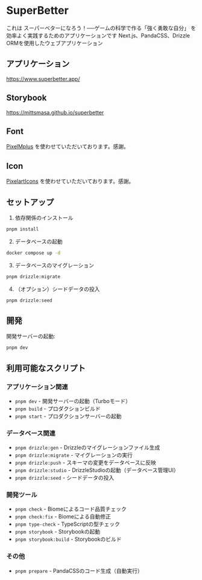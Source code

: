 # SuperBetter

これは スーパーベターになろう！──ゲームの科学で作る「強く勇敢な自分」 を効率よく実践するためのアプリケーションです
Next.js、PandaCSS、Drizzle ORMを使用したウェブアプリケーション

## アプリケーション
https://www.superbetter.app/

## Storybook
https://mittsmasa.github.io/superbetter

## Font
[PixelMplus](https://itouhiro.hatenablog.com/entry/20130602/font) を使わせていただいております。感謝。

## Icon
[PixelartIcons](https://pixelarticons.com/) を使わせていただいております。感謝。


## セットアップ

1. 依存関係のインストール
```bash
pnpm install
```

2. データベースの起動
```bash
docker compose up -d
```

3. データベースのマイグレーション
  
```bash
pnpm drizzle:migrate
```

4. （オプション）シードデータの投入
```bash
pnpm drizzle:seed
```

## 開発

開発サーバーの起動:
```bash
pnpm dev
```

## 利用可能なスクリプト

### アプリケーション関連
- `pnpm dev` - 開発サーバーの起動（Turboモード）
- `pnpm build` - プロダクションビルド
- `pnpm start` - プロダクションサーバーの起動

### データベース関連
- `pnpm drizzle:gen` - Drizzleのマイグレーションファイル生成
- `pnpm drizzle:migrate` - マイグレーションの実行
- `pnpm drizzle:push` - スキーマの変更をデータベースに反映
- `pnpm drizzle:studio` - DrizzleStudioの起動（データベース管理UI）
- `pnpm drizzle:seed` - シードデータの投入

### 開発ツール
- `pnpm check` - Biomeによるコード品質チェック
- `pnpm check:fix` - Biomeによる自動修正
- `pnpm type-check` - TypeScriptの型チェック
- `pnpm storybook` - Storybookの起動
- `pnpm storybook:build` - Storybookのビルド

### その他
- `pnpm prepare` - PandaCSSのコード生成（自動実行）

